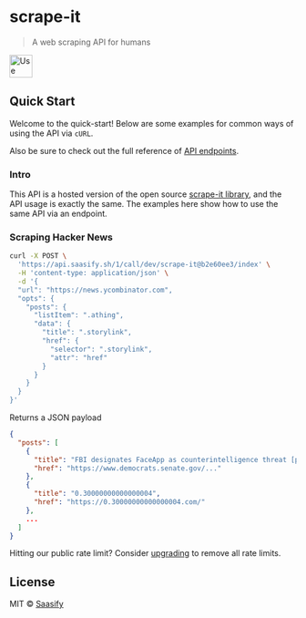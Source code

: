 # scrape-it

> A web scraping API for humans

<a href="https://scrape-it.saasify.sh">
  <img
    src="https://badges.saasify.sh"
    height="40"
    alt="Use Hosted API"
  />
</a>

## Quick Start

Welcome to the quick-start! Below are some examples for common ways of using the API via `cURL`.

Also be sure to check out the full reference of [API endpoints](https://scrape-it.saasify.sh/docs#tag/service).

### Intro

This API is a hosted version of the open source [scrape-it library](https://github.com/IonicaBizau/scrape-it), and the API usage is exactly the same. The examples here show how to use the same API via an endpoint.

### Scraping Hacker News

```sh
curl -X POST \
  'https://api.saasify.sh/1/call/dev/scrape-it@b2e60ee3/index' \
  -H 'content-type: application/json' \
  -d '{
  "url": "https://news.ycombinator.com",
  "opts": {
    "posts": {
      "listItem": ".athing",
      "data": {
        "title": ".storylink",
        "href": {
          "selector": ".storylink",
          "attr": "href"
        }
      }
    }
  }
}'
```

Returns a JSON payload

```json
{
  "posts": [
    {
      "title": "FBI designates FaceApp as counterintelligence threat [pdf]",
      "href": "https://www.democrats.senate.gov/..."
    },
    {
      "title": "0.30000000000000004",
      "href": "https://0.30000000000000004.com/"
    },
    ...
  ]
}
```

Hitting our public rate limit? Consider [upgrading](https://scrape-it.saasify.sh/pricing) to remove all rate limits.

## License

MIT © [Saasify](https://saasify.sh)
